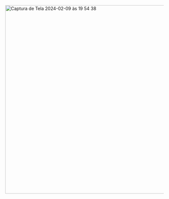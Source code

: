 <img width="600" alt="Captura de Tela 2024-02-09 às 19 54 38" src="https://github.com/codemonkeyslabs/.github/assets/15908424/07174245-10ec-4025-a1c7-585d5235dbe1">
